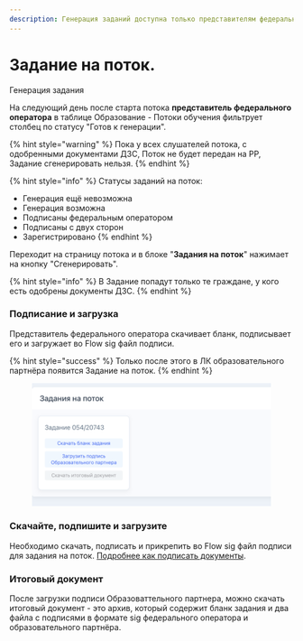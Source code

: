 ```yaml
---
description: Генерация заданий доступна только представителям федерального оператора
---
```


# Задание на поток.

Генерация задания

На следующий день после старта потока **представитель федерального оператора**  в таблице Образование - Потоки обучения фильтрует столбец по статусу "Готов к генерации".

{% hint style="warning" %}
Пока у всех слушателей потока, с одобренными документами ДЗС, Поток не будет передан на РР, Задание сгенерировать нельзя.
{% endhint %}

{% hint style="info" %}
Статусы заданий на поток:

* Генерация ещё невозможна
* Генерация возможна
* Подписаны федеральным оператором
* Подписаны с двух сторон
* Зарегистрировано
{% endhint %}

Переходит на страницу потока и в блоке "**Задания на поток**" нажимает на кнопку "Сгенерировать".

{% hint style="info" %}
В Задание попадут только те граждане, у кого есть одобрены документы ДЗС.
{% endhint %}

### Подписание и загрузка &#x20;

Представитель федерального оператора скачивает бланк, подписывает его и загружает во Flow sig файл подписи.&#x20;

{% hint style="success" %}
Только после этого в ЛК образовательного партнёра появится Задание на поток.
{% endhint %}

<figure><img src="../.gitbook/assets/image (1) (1).png" alt=""><figcaption></figcaption></figure>

### Скачайте, подпишите и загрузите&#x20;

Необходимо скачать, подписать и прикрепить во Flow sig файл подписи для задания на поток.  [Подробнее как подписать документы](../otvechaem-na-chasto-zadavaemye-voprosy/elektronnoe-podpisanie-dokumentov./).

### Итоговый документ

После загрузки подписи Образоваттельного партнера, можно скачать итоговый документ - это архив, который содержит бланк задания и два файла с подписями в формате sig федерального оператора и образовательного партнёра.&#x20;
